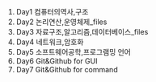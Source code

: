  1. Day1 
 컴퓨터의역사,구조  
 2. Day2 
 논리연산,운영체제_files  
 3. Day3 
 자료구조,알고리즘,데이터베이스_files  
 4. Day4
 네트워크,암호화  
 5. Day5 
소프트웨어공학,프로그램밍 언어  
 6. Day6 
Git&Github for GUI         
 7. Day7 
Git&Github for command
